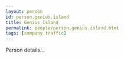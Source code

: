 ```yaml
---
layout: person
id: person.genius.island
title: Genius Island
permalink: people/person.genius.island.html
tags: [company.traffic]
---
```


Person details...